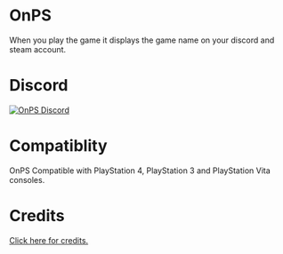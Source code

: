 # OnPS
When you play the game it displays the game name on your discord and steam account.

# Discord
[![OnPS Discord](https://discordapp.com/api/guilds/488535155624116246/embed.png?style=banner1)](https://discord.gg/UBgK8mm)

# Compatiblity
OnPS Compatible with PlayStation 4, PlayStation 3 and PlayStation Vita consoles.

# Credits
[Click here for credits.](https://www.onpsapp.com/credits)

